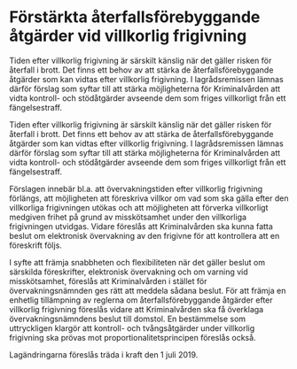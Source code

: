 # Förstärkta återfallsförebyggande åtgärder vid villkorlig frigivning

Tiden efter villkorlig frigivning är särskilt känslig när det gäller risken
för återfall i brott. Det finns ett behov av att stärka de återfallsförebyggande
åtgärder som kan vidtas efter villkorlig frigivning. I lagrådsremissen
lämnas därför förslag som syftar till att stärka möjligheterna för Kriminalvården
att vidta kontroll- och stödåtgärder avseende dem som friges
villkorligt från ett fängelsestraff.

Tiden efter villkorlig frigivning är särskilt känslig när det gäller risken
för återfall i brott. Det finns ett behov av att stärka de återfallsförebyggande
åtgärder som kan vidtas efter villkorlig frigivning. I lagrådsremissen
lämnas därför förslag som syftar till att stärka möjligheterna för Kriminalvården
att vidta kontroll- och stödåtgärder avseende dem som friges
villkorligt från ett fängelsestraff.

Förslagen innebär bl.a. att övervakningstiden efter villkorlig frigivning
förlängs, att möjligheten att föreskriva villkor om vad som ska gälla efter den villkorliga frigivningen utökas och att möjligheten att förverka villkorligt medgiven frihet på grund av misskötsamhet under den villkorliga frigivningen utvidgas. Vidare föreslås att Kriminalvården ska kunna fatta beslut om elektronisk övervakning av den frigivne för att kontrollera att en föreskrift följs.

I syfte att främja snabbheten och flexibiliteten när det gäller beslut om
särskilda föreskrifter, elektronisk övervakning och om varning vid
misskötsamhet, föreslås att Kriminalvården i stället för övervakningsnämnden ges rätt att meddela sådana beslut. För att främja en enhetlig tillämpning av reglerna om återfallsförebyggande åtgärder efter villkorlig frigivning föreslås vidare att Kriminalvården ska få överklaga övervakningsnämndens beslut till domstol.
En bestämmelse som uttryckligen klargör att kontroll- och tvångsåtgärder under villkorlig frigivning ska prövas mot proportionalitetsprincipen föreslås också.

Lagändringarna föreslås träda i kraft den 1 juli 2019.
